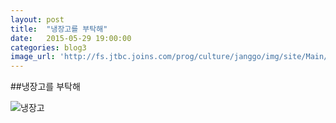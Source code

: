 ```yaml
---
layout: post
title:  "냉장고를 부탁해"
date:   2015-05-29 19:00:00
categories: blog3
image_url: 'http://fs.jtbc.joins.com/prog/culture/janggo/img/site/Main/20150417150343.jpg'
---
```


##냉장고를 부탁해


![냉장고](http://photo.jtbc.joins.com/Prog/enter/janggo/Img/20141107_160712_4588.jpg)

